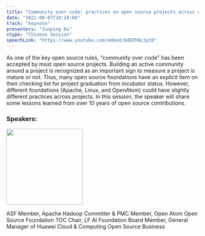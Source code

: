 ```yaml
---
title: "Community over code: practices on open source projects across different foundations"
date: "2021-08-07T10:20:00"
track: "keynote"
presenters: "Junping Du"
stype: "Chinese Session"
speechLink: "https://www.youtube.com/embed/8d8ZhNcJpt8"
---
```

As one of the key open source rules, “community over code” has been accepted by most open source projects. Building an active community around a project is recognized as an important sign to measure a project is mature or not. Thus, many open source foundations have an explicit item on their checking list for project graduation from incubator status. However, different foundations (Apache, Linux, and OpenAtom) could have slightly different practices across projects. In this session, the speaker will share some lessons learned from over 10 years of open source contributions.

### Speakers:

<img src="images/speaker/Du-Junping.png" width="200"/>

ASF Member, Apache Hadoop Committer & PMC Member, Open Atom Open Source Foundation TOC Chair, LF AI Foundation Board Member, General Manager of Huawei Cloud & Computing Open Source Business
